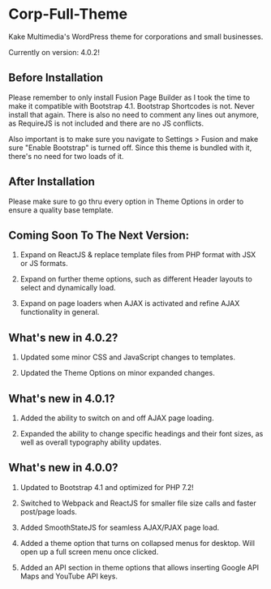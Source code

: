 # Corp-Full-Theme
Kake Multimedia's WordPress theme for corporations and small businesses.

Currently on version: 4.0.2!

## Before Installation

Please remember to only install Fusion Page Builder as I took the time to make it compatible with Bootstrap 4.1. Bootstrap Shortcodes is not. Never install that again. There is also no need to comment any lines out anymore, as RequireJS is not included and there are no JS conflicts.

Also important is to make sure you navigate to Settings > Fusion and make sure "Enable Bootstrap" is turned off. Since this theme is bundled with it, there's no need for two loads of it.

## After Installation
 
Please make sure to go thru every option in Theme Options in order to ensure a quality base template.

## Coming Soon To The Next Version:

1. Expand on ReactJS & replace template files from PHP format with JSX or JS formats.

2. Expand on further theme options, such as different Header layouts to select and dynamically load.

3. Expand on page loaders when AJAX is activated and refine AJAX functionality in general.

## What's new in 4.0.2?

1. Updated some minor CSS and JavaScript changes to templates.

2. Updated the Theme Options on minor expanded changes.

## What's new in 4.0.1?

1. Added the ability to switch on and off AJAX page loading.

2. Expanded the ability to change specific headings and their font sizes, as well as overall typography ability updates.

## What's new in 4.0.0?

1. Updated to Bootstrap 4.1 and optimized for PHP 7.2!

2. Switched to Webpack and ReactJS for smaller file size calls and faster post/page loads.

3. Added SmoothStateJS for seamless AJAX/PJAX page load.

4. Added a theme option that turns on collapsed menus for desktop. Will open up a full screen menu once clicked.

5. Added an API section in theme options that allows inserting Google API Maps and YouTube API keys.